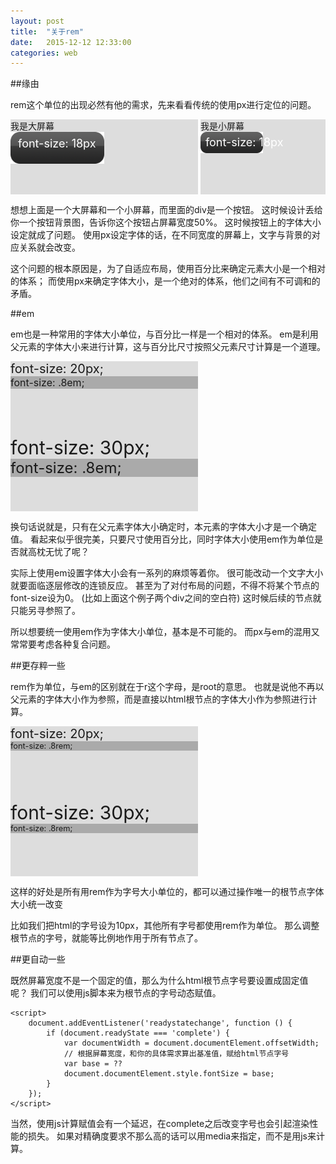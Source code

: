 ```yaml
---
layout: post
title:  "关于rem"
date:   2015-12-12 12:33:00
categories: web
---
```


##缘由

rem这个单位的出现必然有他的需求，先来看看传统的使用px进行定位的问题。
<style type="text/css">
    .px-exp {
        background-color: #ddd;
        height: 120px;
        display: inline-block;
        vertical-align: top;
    }
    .px-exp.box1 {
        width: 300px;
    }
    .px-exp.box2 {
        width: 200px;
    }
    .px-exp .btn {
        position: relative;
        width: 50%;
    }
    .px-exp .btn img {
        width: 100%;
    }
    .px-exp .btn span {
        position: absolute;
        top: 15%;
        left: 8%;
        color: #fff;
        font-size: 18px;
        white-space: nowrap;
    }
</style>

<div class="px-exp box1">
    我是大屏幕
    <div class="btn">
        <img src="/images/btn0.png">
        <span>font-size: 18px</span>
    </div>
</div>
<div class="px-exp box2">
    我是小屏幕
    <div class="btn">
        <img src="/images/btn0.png">
        <span>font-size: 18px</span>
    </div>
</div>

想想上面是一个大屏幕和一个小屏幕，而里面的div是一个按钮。
这时候设计丢给你一个按钮背景图，告诉你这个按钮占屏幕宽度50%。
这时候按钮上的字体大小设定就成了问题。
使用px设定字体的话，在不同宽度的屏幕上，文字与背景的对应关系就会改变。

这个问题的根本原因是，为了自适应布局，使用百分比来确定元素大小是一个相对的体系；
而使用px来确定字体大小，是一个绝对的体系，他们之间有不可调和的矛盾。

##em

em也是一种常用的字体大小单位，与百分比一样是一个相对的体系。
em是利用父元素的字体大小来进行计算，这与百分比尺寸按照父元素尺寸计算是一个道理。

<style type="text/css">
    .em-exp {
        width: 300px;
        display: inline-block;
        height: 120px;
        background: #ddd;
        vertical-align: top;
    }
    .em-exp.box1 {
        font-size: 20px;
    }
    .em-exp.box2 {
        font-size: 30px;
    }
    .em-exp .em {
        font-size: .8em;
        background-color: #aaa;
    }
    .em-exp .rem {
        font-size: .8rem;
        background-color: #aaa;
    }
</style>

<div class="em-exp box1">
    font-size: 20px;<br>
    <div class="em">
        font-size: .8em;
    </div>
</div>
<div class="em-exp box2">
    font-size: 30px;<br>
    <div class="em">
        font-size: .8em;
    </div>
</div>

换句话说就是，只有在父元素字体大小确定时，本元素的字体大小才是一个确定值。
看起来似乎很完美，只要尺寸使用百分比，同时字体大小使用em作为单位是否就高枕无忧了呢？

实际上使用em设置字体大小会有一系列的麻烦等着你。
很可能改动一个文字大小就要面临逐层修改的连锁反应。
甚至为了对付布局的问题，不得不将某个节点的font-size设为0。
(比如上面这个例子两个div之间的空白符)
这时候后续的节点就只能另寻参照了。

所以想要统一使用em作为字体大小单位，基本是不可能的。
而px与em的混用又常常要考虑各种复合问题。

##更存粹一些

rem作为单位，与em的区别就在于r这个字母，是root的意思。
也就是说他不再以父元素的字体大小作为参照，而是直接以html根节点的字体大小作为参照进行计算。

<div class="em-exp box1">
    font-size: 20px;<br>
    <div class="rem">
        font-size: .8rem;
    </div>
</div>
<div class="em-exp box2">
    font-size: 30px;<br>
    <div class="rem">
        font-size: .8rem;
    </div>
</div>

这样的好处是所有用rem作为字号大小单位的，都可以通过操作唯一的根节点字体大小统一改变

比如我们把html的字号设为10px，其他所有字号都使用rem作为单位。
那么调整根节点的字号，就能等比例地作用于所有节点了。

##更自动一些

既然屏幕宽度不是一个固定的值，那么为什么html根节点字号要设置成固定值呢？
我们可以使用js脚本来为根节点的字号动态赋值。

    <script>
        document.addEventListener('readystatechange', function () {
            if (document.readyState === 'complete') {
                var documentWidth = document.documentElement.offsetWidth;
                // 根据屏幕宽度，和你的具体需求算出基准值，赋给html节点字号
                var base = ??
                document.documentElement.style.fontSize = base;
            }
        });
    </script>

当然，使用js计算赋值会有一个延迟，在complete之后改变字号也会引起渲染性能的损失。
如果对精确度要求不那么高的话可以用media来指定，而不是用js来计算。
